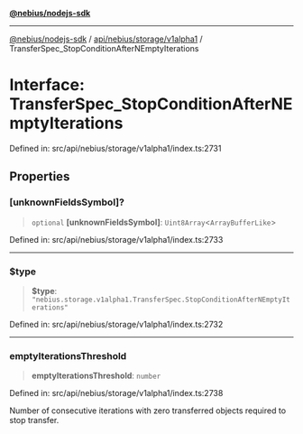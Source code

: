 [**@nebius/nodejs-sdk**](../../../../../README.md)

---

[@nebius/nodejs-sdk](../../../../../README.md) / [api/nebius/storage/v1alpha1](../README.md) / TransferSpec_StopConditionAfterNEmptyIterations

# Interface: TransferSpec_StopConditionAfterNEmptyIterations

Defined in: src/api/nebius/storage/v1alpha1/index.ts:2731

## Properties

### \[unknownFieldsSymbol\]?

> `optional` **\[unknownFieldsSymbol\]**: `Uint8Array`\<`ArrayBufferLike`\>

Defined in: src/api/nebius/storage/v1alpha1/index.ts:2733

---

### $type

> **$type**: `"nebius.storage.v1alpha1.TransferSpec.StopConditionAfterNEmptyIterations"`

Defined in: src/api/nebius/storage/v1alpha1/index.ts:2732

---

### emptyIterationsThreshold

> **emptyIterationsThreshold**: `number`

Defined in: src/api/nebius/storage/v1alpha1/index.ts:2738

Number of consecutive iterations with zero transferred objects required to stop transfer.
